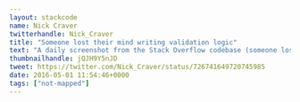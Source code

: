 ```yaml
---
layout: stackcode
name: Nick Craver
twitterhandle: Nick_Craver
title: "Someone lost their mind writing validation logic"
text: "A daily screenshot from the Stack Overflow codebase (someone lost their mind writing validation logic). "
thumbnailhandle: jQJH9Y5nJD
tweet: https://twitter.com/Nick_Craver/status/726741649720745985
date: 2016-05-01 11:54:46+0000
tags: ["not-mapped"]
---
```

